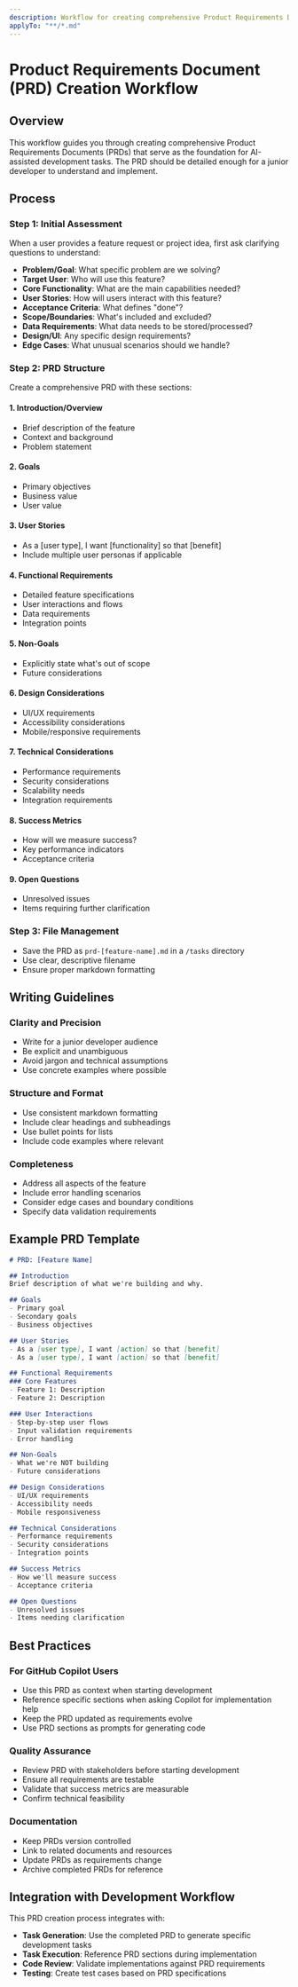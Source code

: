 ```yaml
---
description: Workflow for creating comprehensive Product Requirements Documents (PRDs) for AI-assisted development
applyTo: "**/*.md"
---
```


# Product Requirements Document (PRD) Creation Workflow

## Overview

This workflow guides you through creating comprehensive Product Requirements Documents (PRDs) that serve as the foundation for AI-assisted development tasks. The PRD should be detailed enough for a junior developer to understand and implement.

## Process

### Step 1: Initial Assessment

When a user provides a feature request or project idea, first ask clarifying questions to understand:

- **Problem/Goal**: What specific problem are we solving?
- **Target User**: Who will use this feature?
- **Core Functionality**: What are the main capabilities needed?
- **User Stories**: How will users interact with this feature?
- **Acceptance Criteria**: What defines "done"?
- **Scope/Boundaries**: What's included and excluded?
- **Data Requirements**: What data needs to be stored/processed?
- **Design/UI**: Any specific design requirements?
- **Edge Cases**: What unusual scenarios should we handle?

### Step 2: PRD Structure

Create a comprehensive PRD with these sections:

#### 1. Introduction/Overview

- Brief description of the feature
- Context and background
- Problem statement

#### 2. Goals

- Primary objectives
- Business value
- User value

#### 3. User Stories

- As a [user type], I want [functionality] so that [benefit]
- Include multiple user personas if applicable

#### 4. Functional Requirements

- Detailed feature specifications
- User interactions and flows
- Data requirements
- Integration points

#### 5. Non-Goals

- Explicitly state what's out of scope
- Future considerations

#### 6. Design Considerations

- UI/UX requirements
- Accessibility considerations
- Mobile/responsive requirements

#### 7. Technical Considerations

- Performance requirements
- Security considerations
- Scalability needs
- Integration requirements

#### 8. Success Metrics

- How will we measure success?
- Key performance indicators
- Acceptance criteria

#### 9. Open Questions

- Unresolved issues
- Items requiring further clarification

### Step 3: File Management

- Save the PRD as `prd-[feature-name].md` in a `/tasks` directory
- Use clear, descriptive filename
- Ensure proper markdown formatting

## Writing Guidelines

### Clarity and Precision

- Write for a junior developer audience
- Be explicit and unambiguous
- Avoid jargon and technical assumptions
- Use concrete examples where possible

### Structure and Format

- Use consistent markdown formatting
- Include clear headings and subheadings
- Use bullet points for lists
- Include code examples where relevant

### Completeness

- Address all aspects of the feature
- Include error handling scenarios
- Consider edge cases and boundary conditions
- Specify data validation requirements

## Example PRD Template

```markdown
# PRD: [Feature Name]

## Introduction
Brief description of what we're building and why.

## Goals
- Primary goal
- Secondary goals
- Business objectives

## User Stories
- As a [user type], I want [action] so that [benefit]
- As a [user type], I want [action] so that [benefit]

## Functional Requirements
### Core Features
- Feature 1: Description
- Feature 2: Description

### User Interactions
- Step-by-step user flows
- Input validation requirements
- Error handling

## Non-Goals
- What we're NOT building
- Future considerations

## Design Considerations
- UI/UX requirements
- Accessibility needs
- Mobile responsiveness

## Technical Considerations
- Performance requirements
- Security considerations
- Integration points

## Success Metrics
- How we'll measure success
- Acceptance criteria

## Open Questions
- Unresolved issues
- Items needing clarification
```

## Best Practices

### For GitHub Copilot Users

- Use this PRD as context when starting development
- Reference specific sections when asking Copilot for implementation help
- Keep the PRD updated as requirements evolve
- Use PRD sections as prompts for generating code

### Quality Assurance

- Review PRD with stakeholders before starting development
- Ensure all requirements are testable
- Validate that success metrics are measurable
- Confirm technical feasibility

### Documentation

- Keep PRDs version controlled
- Link to related documents and resources
- Update PRDs as requirements change
- Archive completed PRDs for reference

## Integration with Development Workflow

This PRD creation process integrates with:

- **Task Generation**: Use the completed PRD to generate specific development tasks
- **Task Execution**: Reference PRD sections during implementation
- **Code Review**: Validate implementations against PRD requirements
- **Testing**: Create test cases based on PRD specifications
